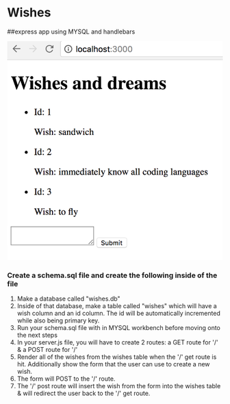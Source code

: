 # Wishes
##express app using MYSQL and handlebars

![sample](https://github.com/joycedelatorre/Wishes/blob/master/images/sample.png)

### Create a schema.sql file and create the following inside of the file
1. Make a database called "wishes.db"
2. Inside of that database, make a table called "wishes" which will have a wish column and an id column. The id will be automatically incremented while also being primary key.
3. Run your schema.sql file with in MYSQL workbench before moving onto the next steps 
4. In your server.js file, you will have to create 2 routes: a GET route for '/' & a POST route for '/'
5. Render all of the wishes from the wishes table when the '/' get route is hit. Additionally show the form that the user can use to create a new wish.
6. The form will POST to the '/' route. 
7. The '/' post route will insert the wish from the form into the wishes table & will redirect the user back to the '/' get route. 